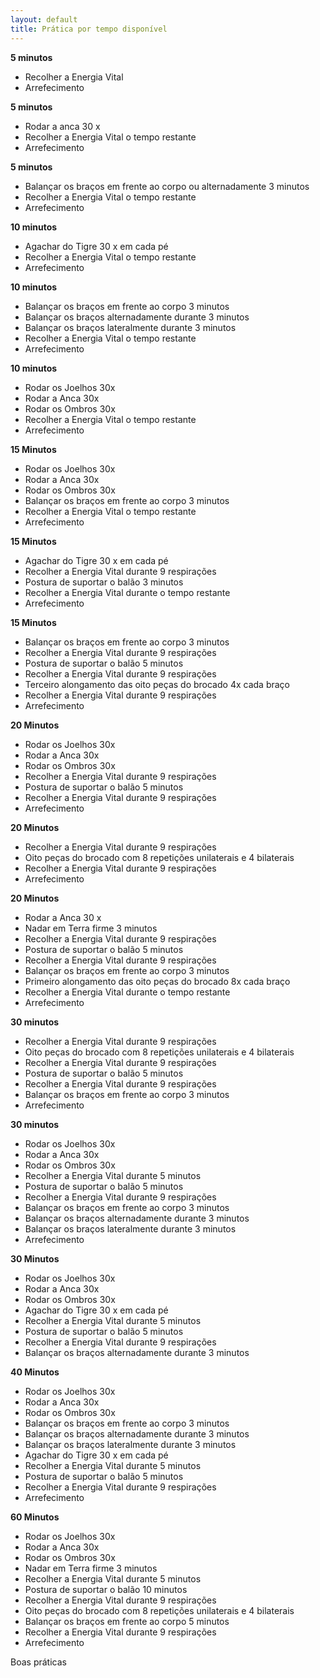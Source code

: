 ```yaml
---
layout: default
title: Prática por tempo disponível
---
```

**5 minutos**

+ Recolher a Energia Vital
+ Arrefecimento

**5 minutos**

+ Rodar a anca 30 x
+ Recolher a Energia Vital o tempo restante
+ Arrefecimento

**5 minutos**

+ Balançar os braços em frente ao corpo ou alternadamente 3 minutos
+ Recolher a Energia Vital o tempo restante
+ Arrefecimento

**10 minutos**

+ Agachar do Tigre 30 x em cada pé
+ Recolher a Energia Vital o tempo restante
+ Arrefecimento

**10 minutos**

+ Balançar os braços em frente ao corpo 3 minutos
+ Balançar os braços alternadamente durante 3 minutos
+ Balançar os braços lateralmente durante 3 minutos
+ Recolher a Energia Vital o tempo restante
+ Arrefecimento

**10 minutos**

+ Rodar os Joelhos 30x
+ Rodar a Anca 30x
+ Rodar os Ombros 30x
+ Recolher a Energia Vital o tempo restante
+ Arrefecimento 

**15 Minutos**

+ Rodar os Joelhos 30x
+ Rodar a Anca 30x
+ Rodar os Ombros 30x
+ Balançar os braços em frente ao corpo 3 minutos
+ Recolher a Energia Vital o tempo restante
+ Arrefecimento

**15 Minutos**

+ Agachar do Tigre 30 x em cada pé
+ Recolher a Energia Vital durante 9 respirações 
+ Postura de suportar o balão 3 minutos
+ Recolher a Energia Vital durante o tempo restante 
+ Arrefecimento 

**15 Minutos**

+ Balançar os braços em frente ao corpo 3 minutos
+ Recolher a Energia Vital durante 9 respirações 
+ Postura de suportar o balão 5 minutos
+ Recolher a Energia Vital durante 9 respirações 
+ Terceiro alongamento das oito peças do brocado 4x cada braço
+ Recolher a Energia Vital durante 9 respirações
+ Arrefecimento 

**20 Minutos**

+ Rodar os Joelhos 30x
+ Rodar a Anca 30x
+ Rodar os Ombros 30x
+ Recolher a Energia Vital durante 9 respirações 
+ Postura de suportar o balão 5 minutos
+ Recolher a Energia Vital durante 9 respirações 
+ Arrefecimento 

**20 Minutos**

+ Recolher a Energia Vital durante 9 respirações 
+ Oito peças do brocado com 8 repetições unilaterais e 4 bilaterais
+ Recolher a Energia Vital durante 9 respirações 
+ Arrefecimento 

**20 Minutos**

+ Rodar a Anca 30 x
+ Nadar em Terra firme 3 minutos
+ Recolher a Energia Vital durante 9 respirações 
+ Postura de suportar o balão 5 minutos
+ Recolher a Energia Vital durante 9 respirações
+ Balançar os braços em frente ao corpo 3 minutos
+ Primeiro alongamento das oito peças do brocado 8x cada braço
+ Recolher a Energia Vital durante o tempo restante 
+ Arrefecimento

**30 minutos**

+ Recolher a Energia Vital durante 9 respirações 
+ Oito peças do brocado com 8 repetições unilaterais e 4 bilaterais
+ Recolher a Energia Vital durante 9 respirações 
+ Postura de suportar o balão 5 minutos
+ Recolher a Energia Vital durante 9 respirações
+ Balançar os braços em frente ao corpo 3 minutos
+ Arrefecimento 

**30 minutos**

+ Rodar os Joelhos 30x
+ Rodar a Anca 30x
+ Rodar os Ombros 30x
+ Recolher a Energia Vital durante 5 minutos 
+ Postura de suportar o balão 5 minutos
+ Recolher a Energia Vital durante 9 respirações
+ Balançar os braços em frente ao corpo 3 minutos
+ Balançar os braços alternadamente durante 3 minutos
+ Balançar os braços lateralmente durante 3 minutos
+ Arrefecimento 

**30 Minutos**

+ Rodar os Joelhos 30x
+ Rodar a Anca 30x
+ Rodar os Ombros 30x
+ Agachar do Tigre 30 x em cada pé
+ Recolher a Energia Vital durante 5 minutos 
+ Postura de suportar o balão 5 minutos
+ Recolher a Energia Vital durante 9 respirações
+ Balançar os braços alternadamente durante 3 minutos


**40 Minutos**

+ Rodar os Joelhos 30x
+ Rodar a Anca 30x
+ Rodar os Ombros 30x
+ Balançar os braços em frente ao corpo 3 minutos
+ Balançar os braços alternadamente durante 3 minutos
+ Balançar os braços lateralmente durante 3 minutos
+ Agachar do Tigre 30 x em cada pé
+ Recolher a Energia Vital durante 5 minutos 
+ Postura de suportar o balão 5 minutos
+ Recolher a Energia Vital durante 9 respirações
+ Arrefecimento

**60 Minutos**

+ Rodar os Joelhos 30x
+ Rodar a Anca 30x
+ Rodar os Ombros 30x
+ Nadar em Terra firme 3 minutos
+ Recolher a Energia Vital durante 5 minutos 
+ Postura de suportar o balão 10 minutos
+ Recolher a Energia Vital durante 9 respirações
+ Oito peças do brocado com 8 repetições unilaterais e 4 bilaterais
+ Balançar os braços em frente ao corpo 5 minutos
+ Recolher a Energia Vital durante 9 respirações
+ Arrefecimento

Boas práticas
